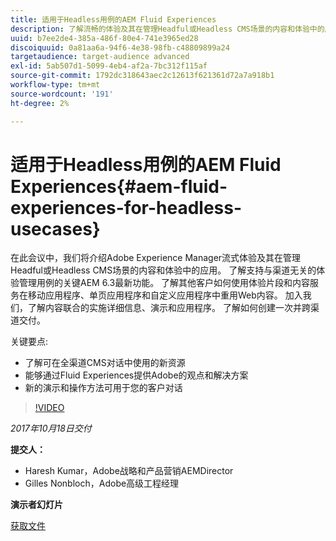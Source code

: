 ```yaml
---
title: 适用于Headless用例的AEM Fluid Experiences
description: 了解流畅的体验及其在管理Headful或Headless CMS场景的内容和体验中的应用。 了解关键AEM 6.3最新功能，这些功能支持与渠道无关的体验管理用例等。
uuid: b7ee2de4-385a-486f-80e4-741e3965ed28
discoiquuid: 0a81aa6a-94f6-4e38-98fb-c48809899a24
targetaudience: target-audience advanced
exl-id: 5ab507d1-5099-4eb4-af2a-7bc312f115af
source-git-commit: 1792dc318643aec2c12613f621361d72a7a918b1
workflow-type: tm+mt
source-wordcount: '191'
ht-degree: 2%

---
```


# 适用于Headless用例的AEM Fluid Experiences{#aem-fluid-experiences-for-headless-usecases}

在此会议中，我们将介绍Adobe Experience Manager流式体验及其在管理Headful或Headless CMS场景的内容和体验中的应用。 了解支持与渠道无关的体验管理用例的关键AEM 6.3最新功能。 了解其他客户如何使用体验片段和内容服务在移动应用程序、单页应用程序和自定义应用程序中重用Web内容。 加入我们，了解内容联合的实施详细信息、演示和应用程序。 了解如何创建一次并跨渠道交付。

关键要点:

* 了解可在全渠道CMS对话中使用的新资源
* 能够通过Fluid Experiences提供Adobe的观点和解决方案
* 新的演示和操作方法可用于您的客户对话

>[!VIDEO](https://video.tv.adobe.com/v/20495/?quality=9)

*2017年10月18日交付*

**提交人：**

* Haresh Kumar，Adobe战略和产品营销AEMDirector
* Gilles Nonbloch，Adobe高级工程经理

**演示者幻灯片**

[获取文件](assets/gems-fluid-experiencesoct1617.pdf)
<!--
[Get back to the Overview](https://helpx.adobe.com/experience-manager/kt/eseminars/gems/aem-index.html)
-->
